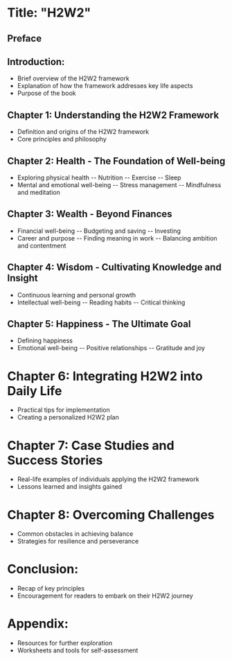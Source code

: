 # Title: "H2W2"

## Preface

## Introduction:
- Brief overview of the H2W2 framework
- Explanation of how the framework addresses key life aspects
- Purpose of the book

## Chapter 1: Understanding the H2W2 Framework
- Definition and origins of the H2W2 framework
- Core principles and philosophy

## Chapter 2: Health - The Foundation of Well-being
- Exploring physical health
-- Nutrition
-- Exercise
-- Sleep
- Mental and emotional well-being
-- Stress management
-- Mindfulness and meditation
  
## Chapter 3: Wealth - Beyond Finances
- Financial well-being
-- Budgeting and saving
-- Investing
- Career and purpose
-- Finding meaning in work
-- Balancing ambition and contentment

## Chapter 4: Wisdom - Cultivating Knowledge and Insight
- Continuous learning and personal growth
- Intellectual well-being
-- Reading habits
-- Critical thinking

## Chapter 5: Happiness - The Ultimate Goal
- Defining happiness
- Emotional well-being
-- Positive relationships
-- Gratitude and joy
  
# Chapter 6: Integrating H2W2 into Daily Life
- Practical tips for implementation
- Creating a personalized H2W2 plan

# Chapter 7: Case Studies and Success Stories
- Real-life examples of individuals applying the H2W2 framework
- Lessons learned and insights gained

# Chapter 8: Overcoming Challenges
- Common obstacles in achieving balance
- Strategies for resilience and perseverance

# Conclusion:
- Recap of key principles
- Encouragement for readers to embark on their H2W2 journey
  
 # Appendix:
- Resources for further exploration
- Worksheets and tools for self-assessment

